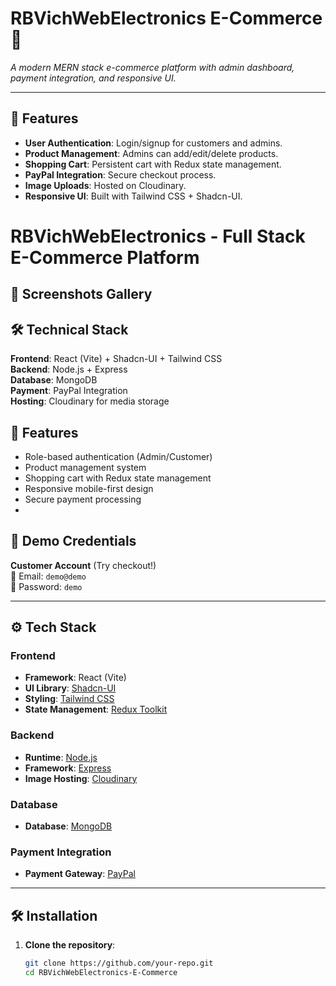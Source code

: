 # RBVichWebElectronics E-Commerce 🛒

*A modern MERN stack e-commerce platform with admin dashboard, payment integration, and responsive UI.*

---

## 🚀 Features
- **User Authentication**: Login/signup for customers and admins.
- **Product Management**: Admins can add/edit/delete products.
- **Shopping Cart**: Persistent cart with Redux state management.
- **PayPal Integration**: Secure checkout process.
- **Image Uploads**: Hosted on Cloudinary.
- **Responsive UI**: Built with Tailwind CSS + Shadcn-UI.


# RBVichWebElectronics - Full Stack E-Commerce Platform

## 📸 Screenshots Gallery


## 🛠️ Technical Stack
**Frontend**: React (Vite) + Shadcn-UI + Tailwind CSS  
**Backend**: Node.js + Express  
**Database**: MongoDB  
**Payment**: PayPal Integration  
**Hosting**: Cloudinary for media storage  

## 🌟 Features
- Role-based authentication (Admin/Customer)
- Product management system
- Shopping cart with Redux state management
- Responsive mobile-first design
- Secure payment processing
- 

## 🔐 Demo Credentials
**Customer Account** (Try checkout!)  
📧 Email: `demo@demo`  
🔑 Password: `demo`  

---

## ⚙️ Tech Stack
### Frontend
- **Framework**: React (Vite)
- **UI Library**: [Shadcn-UI](https://ui.shadcn.com/)
- **Styling**: [Tailwind CSS](https://tailwindcss.com/)
- **State Management**: [Redux Toolkit](https://redux-toolkit.js.org/)

### Backend
- **Runtime**: [Node.js](https://nodejs.org/)
- **Framework**: [Express](https://expressjs.com/)
- **Image Hosting**: [Cloudinary](https://cloudinary.com/)

### Database
- **Database**: [MongoDB](https://www.mongodb.com/)

### Payment Integration
- **Payment Gateway**: [PayPal](https://developer.paypal.com/)

---

## 🛠️ Installation
1. **Clone the repository**:
   ```bash
   git clone https://github.com/your-repo.git
   cd RBVichWebElectronics-E-Commerce
